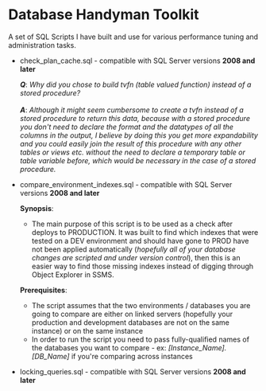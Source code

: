 # Database Handyman Toolkit
A set of SQL Scripts I have built and use for various performance tuning and administration tasks.

* check_plan_cache.sql - compatible with SQL Server versions **2008 and later**

  ***Q***: *Why did you chose to build tvfn (table valued function) instead of a stored procedure?* <br></br>
  ***A***: *Although it might seem cumbersome to create a tvfn instead of a stored procedure to return this data, because with a stored procedure you don't need to declare the format and the datatypes of all the columns in the output, I believe by doing this you get more expandability and you could easily join the result of this procedure with any other tables or views etc. without the need to declare a temporary table or table variable before, which would be necessary in the case of a stored procedure.*
  
* compare_environment_indexes.sql - compatible with SQL Server versions **2008 and later**

   **Synopsis**:
   - The main purpose of this script is to be used as a check after deploys to PRODUCTION. It was built to find which indexes that were tested on a DEV environment and should have gone to PROD have not been applied automatically (*hopefully all of your database changes are scripted and under version control*), then this is an easier way to find those missing indexes instead of digging through Object Explorer in SSMS.
 
  **Prerequisites**:
   - The script assumes that the two environments / databases you are going to compare are either on linked servers (hopefully your production and development databases are not on the same instance) or on the same instance
   - In order to run the script you need to pass fully-qualified names of the databases you want to compare - ex: *[Instance_Name].[DB_Name]* if you're comparing across instances

* locking_queries.sql - compatible with SQL Server versions **2008 and later**
